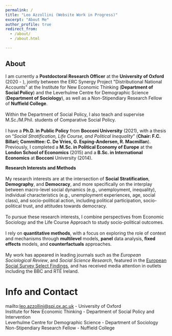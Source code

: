 ```yaml
---
permalink: /
title: "Leo Azzollini (Website Work in Progress)"
excerpt: "About Me"
author_profile: true
redirect_from: 
  - /about/
  - /about.html

---
```

About
---
I am currently a **Postdoctoral Research Officer** at the **University of Oxford** (2020 - ), jointly between the ERC Synergy Project "Distributional National Accounts" at the Institute for New Economic Thinking (**Department of Social Policy**) and the Leverhulme Centre for Demographic Science (**Department of Sociology**), as well as a Non-Stipendiary Research Fellow of **Nuffield College**.
\
\
Within the Department of Social Policy, I also teach and supervise M.Sc./M.Phil. students of Comparative Social Policy.
\
\
I have a **Ph.D. in Public Policy** from **Bocconi University** (2021), with a thesis on “_Social Stratification, Life Course, and Political Inequality_” (**Chair: F.C. Billari; Committee: C. De Vries, G. Esping-Andersen, R. Macmillan**). Previously, I completed a **M.Sc. in Political Economy of Europe** at the **London School of Economics** (2015) and a **B.Sc. in International Economics** at **Bocconi** University (2014).



**Research Interests and Methods**
\
\
My research interests are at the intersection of **Social Stratification**, **Demography**, and **Democracy**, and more specifically on the interplay between macro-level social dynamics (e.g., unemployment, inequality), individual characteristics (e.g., unemployment experiences, age, social class), and socio-political action, including political participation, socio-political trust, and attitudes towards democracy.
\
\
To pursue these research interests, I combine perspectives from Economic Sociology and the Life Course Approach to study socio-political outcomes.
\
\
I rely on **quantitative methods**, with a focus on exploring the role of context and mechanisms through **multilevel** models, **panel** data analysis, **fixed effects** models, and **counterfactuals** approaches.
\
\
My work has appeared in leading journals such as the _European Sociological Review_, and _Social Science Research_, featured in the [European Social Survey Select Findings](https://www.europeansocialsurvey.org/docs/findings/ESS1_9_select_findings.pdf), and has received media attention in outlets including the BBC and RTÉ Ireland.



Info and Contact
======
mailto:leo.azzollini@spi.ox.ac.uk - University of Oxford\
Institute for New Economic Thinking - Department of Social Policy and Intervention\
Leverhulme Centre for Demographic Science - Department of Sociology\
Non-Stipendiary Research Fellow - Nuffield College

